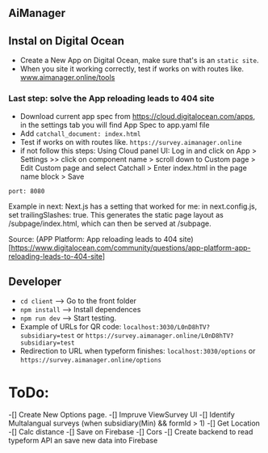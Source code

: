 ## AiManager

## Instal on Digital Ocean

- Create a New App on Digital Ocean, make sure that's is an `static site`.
- When you site it working correctly, test if works on with routes like. www.aimanager.online/tools

### Last step: solve the App reloading leads to 404 site

- Download current app spec from https://cloud.digitalocean.com/apps, in the settings tab you will find App Spec to app.yaml file
- Add `catchall_document: index.html`
- Test if works on with routes like. `https://survey.aimanager.online`
- if not follow this steps: Using Cloud panel UI: Log in and click on App > Settings >> click on component name > scroll down to Custom page > Edit Custom page and select Catchall > Enter index.html in the page name block > Save

`port: 8080`

Example in next:
Next.js has a setting that worked for me: in next.config.js, set trailingSlashes: true. This generates the static page layout as /subpage/index.html, which can then be served at /subpage.

Source: (APP Platform: App reloading leads to 404 site)[https://www.digitalocean.com/community/questions/app-platform-app-reloading-leads-to-404-site]

## Developer

- `cd client` --> Go to the front folder
- `npm install` --> Install dependences
- `npm run dev` --> Start testing.
- Example of URLs for QR code: `localhost:3030/L0nD8hTV?subsidiary=test` or `https://survey.aimanager.online/L0nD8hTV?subsidiary=test`
- Redirection to URL when typeform finishes: `localhost:3030/options` or `https://survey.aimanager.online/options`

# ToDo:

-[] Create New Options page.
-[] Impruve ViewSurvey UI
-[] Identify Multalangual surveys (when subsidiary(Min) && formId > 1)
-[] Get Location
-[] Calc distance
-[] Save on Firebase
-[] Cors
-[] Create backend to read typeform API an save new data into Firebase

